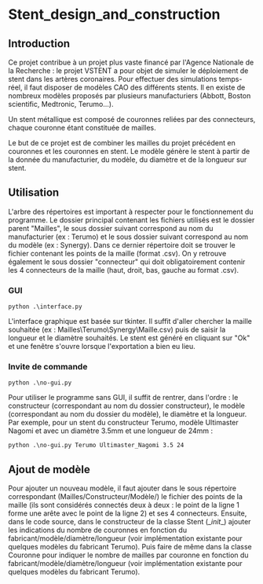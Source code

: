 # Stent_design_and_construction

## Introduction
Ce projet contribue à un projet plus vaste financé par l'Agence Nationale de la Recherche : le projet VSTENT a pour objet de simuler le déploiement de stent dans les artères coronaires. Pour effectuer des simulations temps-réel, il faut disposer de modèles CAO des différents stents. Il en existe de nombreux modèles proposés par plusieurs manufacturiers (Abbott, Boston scientific, Medtronic, Terumo...).

Un stent métallique est composé de couronnes reliées par des connecteurs, chaque couronne étant constituée de mailles. 

Le but de ce projet est de combiner les mailles du projet précédent en couronnes et les couronnes en stent. Le modèle génère le stent à partir de la donnée du manufacturier, du modèle, du diamètre et de la longueur sur stent.

## Utilisation

L'arbre des répertoires est important à respecter pour le fonctionnement du programme.
Le dossier principal contenant les fichiers utilisés est le dossier parent "Mailles", le sous dossier suivant correspond au nom du manufacturier (ex : Terumo) et le sous dossier suivant correspond au nom du modèle (ex : Synergy).
Dans ce dernier répertoire doit se trouver le fichier contenant les points de la maille (format .csv). On y retrouve également le sous dossier "connecteur" qui doit obligatoirement contenir les 4 connecteurs de la maille (haut, droit, bas, gauche au format .csv).

### GUI

```shell
python .\interface.py
```
L'interface graphique est basée sur tkinter.
Il suffit d'aller chercher la maille souhaitée (ex : Mailles\Terumo\Synergy\Maille.csv) puis de saisir la longueur et le diamètre souhaités.
Le stent est généré en cliquant sur "Ok" et une fenêtre s'ouvre lorsque l'exportation a bien eu lieu.

### Invite de commande
```shell
python .\no-gui.py
```
Pour utiliser le programme sans GUI, il suffit de rentrer, dans l'ordre : le constructeur (correspondant au nom du dossier constructeur), le modèle (correspondant au nom du dossier du modèle), le diamètre et la longueur.
Par exemple, pour un stent du constructeur Terumo, modèle Ultimaster Nagomi et avec un diamètre 3.5mm et une longueur de 24mm :
```shell
python .\no-gui.py Terumo Ultimaster_Nagomi 3.5 24
```

## Ajout de modèle
Pour ajouter un nouveau modèle, il faut ajouter dans le sous répertoire correspondant (Mailles/Constructeur/Modèle/) le fichier des points de la maille (ils sont considérés connectés deux à deux : le point de la ligne 1 forme une arête avec le point de la ligne 2) et ses 4 connecteurs.
Ensuite, dans le code source, dans le constructeur de la classe Stent (\__init__) ajouter les indications du nombre de couronnes en fonction du fabricant/modèle/diamètre/longueur (voir implémentation existante pour quelques modèles du fabricant Terumo). Puis faire de même dans la classe Couronne pour indiquer le nombre de mailles par couronne en fonction du fabricant/modèle/diamètre/longueur (voir implémentation existante pour quelques modèles du fabricant Terumo).
